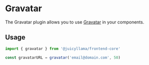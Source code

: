 # Gravatar

The Gravatar plugin allows you to use [Gravatar](http://gravatar.com) in your components.

## Usage

```typescript
import { gravatar } from '@juicyllama/frontend-core'

const gravatarURL = gravatar('email@domain.com', 50)
```
